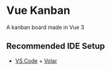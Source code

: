 # Vue Kanban

A kanban board made in Vue 3

## Recommended IDE Setup

- [VS Code](https://code.visualstudio.com/) + [Volar](https://marketplace.visualstudio.com/items?itemName=Vue.volar)
